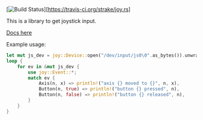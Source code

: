 [![Build Status](https://travis-ci.org/strake/joy.rs.svg?branch=master)][https://travis-ci.org/strake/joy.rs]

This is a library to get joystick input.

[Docs here](https://docs.rs/joy/)

Example usage:

```rust
let mut js_dev = joy::Device::open("/dev/input/js0\0".as_bytes()).unwrap();
loop {
    for ev in &mut js_dev {
        use joy::Event::*;
        match ev {
            Axis(n, x) => println!("axis {} moved to {}", n, x),
            Button(n, true) => println!("button {} pressed", n),
            Button(n, false) => println!("button {} released", n),
        }
    }
}
```
